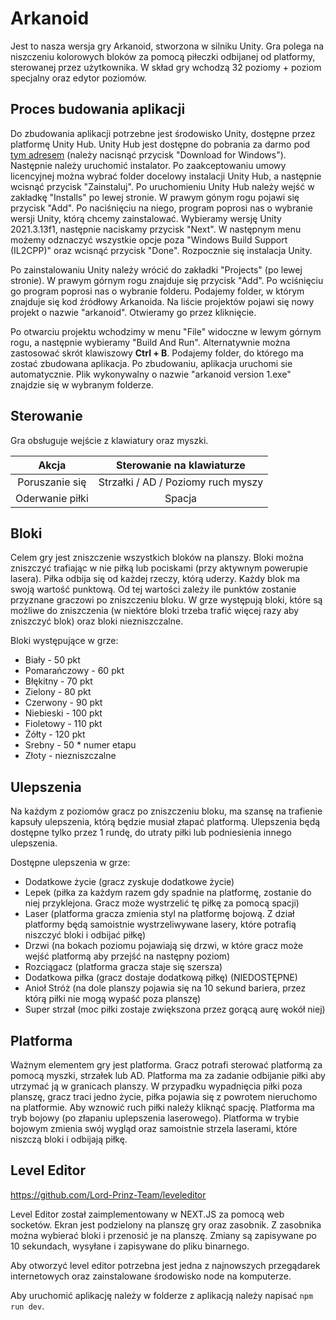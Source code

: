 # Arkanoid

Jest to nasza wersja gry Arkanoid, stworzona w silniku Unity. Gra polega na niszczeniu kolorowych bloków za pomocą piłeczki odbijanej od platformy, sterowanej przez użytkownika. W skład gry wchodzą 32 poziomy + poziom specjalny oraz edytor poziomów.

## Proces budowania aplikacji
Do zbudowania aplikacji potrzebne jest środowisko Unity, dostępne przez platformę Unity Hub. Unity Hub jest dostępne do pobrania za darmo pod [tym adresem](https://unity.com/download) (należy nacisnąć przycisk "Download for Windows"). Następnie należy uruchomić instalator. Po zaakceptowaniu umowy licencyjnej można wybrać folder docelowy instalacji Unity Hub, a następnie wcisnąć przycisk "Zainstaluj". Po uruchomieniu Unity Hub należy wejść w zakładkę "Installs" po lewej stronie. W prawym gónym rogu pojawi się przycisk "Add". Po naciśnięciu na niego, program poprosi nas o wybranie wersji Unity, którą chcemy zainstalować. Wybieramy wersję Unity 2021.3.13f1, następnie naciskamy przycisk "Next". W następnym menu możemy odznaczyć wszystkie opcje poza "Windows Build Support (IL2CPP)" oraz wcisnąć przycisk "Done". Rozpocznie się instalacja Unity.

Po zainstalowaniu Unity należy wrócić do zakładki "Projects" (po lewej stronie). W prawym górnym rogu znajduje się przycisk "Add". Po wciśnięciu go program poprosi nas o wybranie folderu. Podajemy folder, w którym znajduje się kod źródłowy Arkanoida. Na liście projektów pojawi się nowy projekt o nazwie "arkanoid". Otwieramy go przez kliknięcie.

Po otwarciu projektu wchodzimy w menu "File" widoczne w lewym górnym rogu, a następnie wybieramy "Build And Run". Alternatywnie można zastosować skrót klawiszowy **Ctrl + B**. Podajemy folder, do którego ma zostać zbudowana aplikacja. Po zbudowaniu, aplikacja uruchomi sie automatycznie. Plik wykonywalny o nazwie "arkanoid version 1.exe" znajdzie się w wybranym folderze.

## Sterowanie

Gra obsługuje wejście z klawiatury oraz myszki.

|              Akcja              | Sterowanie na klawiaturze |
|:-------------------------------:|:-------------------------:|
|          Poruszanie się         | Strzałki / AD / Poziomy ruch myszy |
|          Oderwanie piłki        |           Spacja          |

## Bloki
Celem gry jest zniszczenie wszystkich bloków na planszy. Bloki można zniszczyć trafiając w nie piłką lub pociskami (przy aktywnym powerupie lasera). Piłka odbija się od każdej rzeczy, którą uderzy. Każdy blok ma swoją wartość punktową. Od tej wartości zależy ile punktów zostanie przyznane graczowi po zniszczeniu bloku. W grze występują bloki, które są możliwe do zniszczenia (w niektóre bloki trzeba trafić więcej razy aby zniszczyć blok) oraz bloki niezniszczalne.

Bloki występujące w grze:
- Biały - 50 pkt
- Pomarańczowy - 60 pkt
- Błękitny - 70 pkt
- Zielony - 80 pkt
- Czerwony - 90 pkt
- Niebieski - 100 pkt
- Fioletowy - 110 pkt
- Żółty - 120 pkt
- Srebny - 50 * numer etapu
- Złoty - niezniszczalne

## Ulepszenia

Na każdym z poziomów gracz po zniszczeniu bloku, ma szansę na trafienie kapsuły ulepszenia, którą będzie musiał złapać platformą. Ulepszenia będą dostępne tylko przez 1 rundę, do utraty piłki lub podniesienia innego ulepszenia.
 
 Dostępne ulepszenia w grze:
 - Dodatkowe życie (gracz zyskuje dodatkowe życie)
 - Lepek (piłka za każdym razem gdy spadnie na platformę, zostanie do niej przyklejona. Gracz może wystrzelić tę piłkę za pomocą spacji)
 - Laser (platforma gracza zmienia styl na platformę bojową. Z dział platformy będą samoistnie wystrzeliwywane lasery, które potrafią niszczyć bloki i odbijać piłkę)
 - Drzwi (na bokach poziomu pojawiają się drzwi, w które gracz może wejść platformą aby przejść na następny poziom)
 - Rozciągacz (platforma gracza staje się szersza)
 - Dodatkowa piłka (gracz dostaje dodatkową piłkę) (NIEDOSTĘPNE)
 - Anioł Stróż (na dole planszy pojawia się na 10 sekund bariera, przez którą piłki nie mogą wypaść poza planszę)
 - Super strzał (moc piłki zostaje zwiększona przez gorącą aurę wokół niej)

## Platforma
Ważnym elementem gry jest platforma. Gracz potrafi sterować platformą za pomocą myszki, strzałek lub AD. Platforma ma za zadanie odbijanie piłki aby utrzymać ją w granicach planszy. W przypadku wypadnięcia piłki poza planszę, gracz traci jedno życie, piłka pojawia się z powrotem nieruchomo na platformie. Aby wznowić ruch piłki należy kliknąć spację. Platforma ma tryb bojowy (po złapaniu uplepszenia laserowego). Platforma w trybie bojowym zmienia swój wygląd oraz samoistnie strzela laserami, które niszczą bloki i odbijają piłkę.

## Level Editor
https://github.com/Lord-Prinz-Team/leveleditor

Level Editor został zaimplementowany w NEXT.JS za pomocą web socketów. Ekran jest podzielony na planszę gry oraz zasobnik. Z zasobnika można wybierać bloki i przenosić je na planszę. Zmiany są zapisywane po 10 sekundach, wysyłane i zapisywane do pliku binarnego.

Aby otworzyć level editor potrzebna jest jedna z najnowszych przegądarek internetowych oraz zainstalowane środowisko node na komputerze.

Aby uruchomić aplikację należy w folderze z aplikacją należy napisać `npm run dev`.
